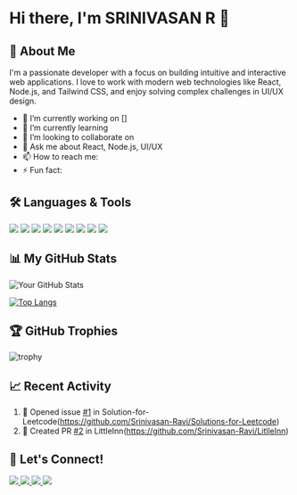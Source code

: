 # Hi there, I'm SRINIVASAN R 👋

## 🚀 About Me
I'm a passionate developer with a focus on building intuitive and interactive web applications. I love to work with modern web technologies like React, Node.js, and Tailwind CSS, and enjoy solving complex challenges in UI/UX design.

- 🔭 I’m currently working on []  
- 🌱 I’m currently learning   
- 👯 I’m looking to collaborate on   
- 💬 Ask me about React, Node.js, UI/UX  
- 📫 How to reach me:  
- ⚡ Fun fact:

## 🛠️ Languages & Tools
<p>
  <img src="https://img.shields.io/badge/JavaScript-323330?style=for-the-badge&logo=javascript&logoColor=F7DF1E" />
  <img src="https://img.shields.io/badge/React-20232A?style=for-the-badge&logo=react&logoColor=61DAFB" />
  <img src="https://img.shields.io/badge/Tailwind_CSS-38B2AC?style=for-the-badge&logo=tailwind-css&logoColor=white" />
  <img src="https://img.shields.io/badge/Node.js-43853D?style=for-the-badge&logo=node.js&logoColor=white" />
  <img src="https://img.shields.io/badge/Express.js-404D59?style=for-the-badge" />
  <img src="https://img.shields.io/badge/MongoDB-4EA94B?style=for-the-badge&logo=mongodb&logoColor=white" />
  <img src="https://img.shields.io/badge/Git-F05032?style=for-the-badge&logo=git&logoColor=white" />
  <img src="https://img.shields.io/badge/Docker-2496ED?style=for-the-badge&logo=docker&logoColor=white" />
  <img src="https://img.shields.io/badge/VS_Code-0078d7?style=for-the-badge&logo=visual-studio-code&logoColor=white" />
</p>

## 📊 My GitHub Stats
![Your GitHub Stats](https://github-readme-stats.vercel.app/api?username=Srinivasan-Ravi&show_icons=true&theme=radical)

[![Top Langs](https://github-readme-stats.vercel.app/api/top-langs/?username=Srinivasan-Ravi&layout=compact&theme=radical)](https://github.com/Srinivasan-Ravi/github-readme-stats)

## 🏆 GitHub Trophies
![trophy](https://github-profile-trophy.vercel.app/?username=Srinivasan-Ravi&theme=radical)

## 📈 Recent Activity
<!--START_SECTION:activity-->
1. 🎉 Opened issue [#1](https://github.com/Srinivasan-Ravi/Solutions-for-Leetcode/issues/1) in Solution-for-Leetcode(https://github.com/Srinivasan-Ravi/Solutions-for-Leetcode)
2. 💪 Created PR [#2](https://github.com/Srinivasan-Ravi/LitlleInn/pull/2) in LittleInn(https://github.com/Srinivasan-Ravi/LitlleInn)
<!--END_SECTION:activity-->

## 🔗 Let's Connect!
<p>
  <a href="https://www.linkedin.com/in/srinivasan-r-b13195256/" target="_blank">
    <img src="https://img.shields.io/badge/LinkedIn-blue?style=for-the-badge&logo=linkedin" />
  </a>
  <a href="https://leetcode.com/Srinivasan_Ravi" target="_blank">
    <img src="https://img.shields.io/badge/LeetCode-FFA116?style=for-the-badge&logo=leetcode&logoColor=black" />
</a>

  <a href="mailto:sriniravir05@gmail.com">
    <img src="https://img.shields.io/badge/Email-D14836?style=for-the-badge&logo=gmail&logoColor=white" />
  </a>
  <a href="https://github.com/Srinivasan-Ravi" target="_blank">
    <img src="https://img.shields.io/badge/GitHub-181717?style=for-the-badge&logo=github" />
  </a>
</p>
